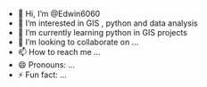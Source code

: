 - 👋 Hi, I’m @Edwin6060
- 👀 I’m interested in GIS , python and data analysis
- 🌱 I’m currently learning python in GIS projects
- 💞️ I’m looking to collaborate on ...
- 📫 How to reach me ...
- 😄 Pronouns: ...
- ⚡ Fun fact: ...

<!---
Edwin6060/Edwin6060 is a ✨ special ✨ repository because its `README.md` (this file) appears on your GitHub profile.
You can click the Preview link to take a look at your changes.
--->
